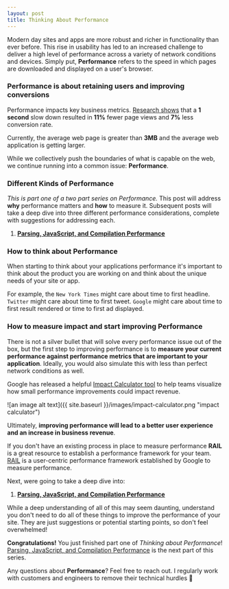 ```yaml
---
layout: post
title: Thinking About Performance
---
```


Modern day sites and apps are more robust and richer in functionality than ever before. This rise in usability has led to an increased challenge to deliver a high level of performance across a variety of network conditions and devices. Simply put, **Performance** refers to the speed in which pages are downloaded and displayed on a user's browser.


### Performance is about retaining users and improving conversions

Performance impacts key business metrics. [Research shows](https://headspin.io/resources/marketing/reports/5136-RR-performance-web-application.pdf) that a **1 second** slow down resulted in **11%** fewer page views and **7%** less conversion rate.

Currently, the average web page is greater than **3MB** and the average web application is getting larger.

While we collectively push the boundaries of what is capable on the web, we continue running into a common issue: **Performance**.

### Different Kinds of Performance

*This is part one of a two part series on Performance.* This post will address **why** performance matters and **how** to measure it. Subsequent posts will take a deep dive into three different performance considerations, complete with suggestions for addressing each.

1. **[Parsing, JavaScript, and Compilation Performance](http://alexnavarrete.com/Parsing-JS-Compilation-Performance/)**

### How to think about Performance

When starting to think about your applications performance it's important to think about the product you are working on and think about the unique needs of your site or app.

For example, the `New York Times` might care about time to first headline. `Twitter` might care about time to first tweet. `Google` might care about time to first result rendered or time to first ad displayed.

### How to measure impact and start improving Performance

There is not a silver bullet that will solve every performance issue out of the box, but the first step to improving performance is to **measure your current performance against performance metrics that are important to your application**. Ideally, you would also simulate this with less than perfect network conditions as well.

Google has released a helpful [Impact Calculator tool](https://www.thinkwithgoogle.com/feature/mobile/) to help teams visualize how small performance improvements could impact revenue.

![an image alt text]({{ site.baseurl }}/images/impact-calculator.png "impact calculator")

Ultimately, **improving performance will lead to a better user experience and an increase in business revenue**.

If you don't have an existing process in place to measure performance **RAIL** is a great resource to establish a performance framework for your team. [RAIL](https://developers.google.com/web/fundamentals/performance/rail) is a user-centric performance framework established by Google to measure performance.

Next, were going to take a deep dive into:

1. **[Parsing, JavaScript, and Compilation Performance](http://alexnavarrete.com/Parsing-JS-Compilation-Performance/)**

While a deep understanding of all of this may seem daunting, understand you don't need to do all of these things to improve the performance of your site. They are just suggestions or potential starting points, so don't feel overwhelmed!

**Congratulations!** You just finished part one of *Thinking about Performance*! [Parsing, JavaScript, and Compilation Performance](http://alexnavarrete.com/Parsing-JS-Compilation-Performance/) is the next part of this series.

Any questions about **Performance**? Feel free to reach out. I regularly work with customers and engineers to remove their technical hurdles 🙂
